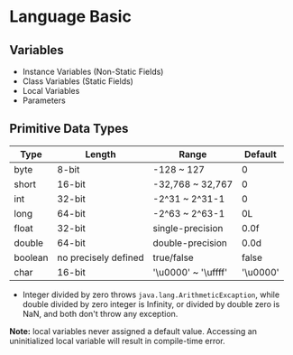 # Language Basic

## Variables
* Instance Variables (Non-Static Fields)
* Class Variables (Static Fields)
* Local Variables
* Parameters


## Primitive Data Types
| Type | Length | Range | Default |  
|------|--------|-------|---------|   
| byte | 8-bit | -128 ~ 127 | 0 |  
| short | 16-bit | -32,768 ~ 32,767 | 0 |  
| int | 32-bit | -2^31 ~ 2^31-1 | 0 |  
| long | 64-bit | -2^63 ~ 2^63-1 | 0L |  
| float | 32-bit | single-precision | 0.0f |  
| double | 64-bit | double-precision | 0.0d |  
| boolean | no precisely defined | true/false | false |  
| char | 16-bit | '\u0000' ~ '\uffff' | '\u0000' |  

* Integer divided by zero throws `java.lang.ArithmeticExcaption`, while double divided by zero integer is Infinity, or divided by double zero is NaN, and both don't throw any exception.

**Note:** local variables never assigned a default value. Accessing an uninitialized local variable will result in compile-time error.
